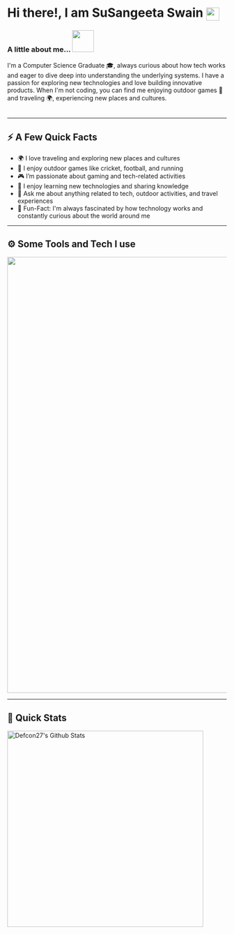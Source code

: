 <h1>Hi there!, I am SuSangeeta Swain <img height="30px" style="vertical-align: middle;" src="https://emojis.slackmojis.com/emojis/images/1531849430/4246/blob-sunglasses.gif?1531849430"></h1>

### A little about me...  <img src="https://media.giphy.com/media/VgCDAzcKvsR6OM0uWg/giphy.gif" width="50">  
I'm a Computer Science Graduate 🎓, always curious about how tech works and eager to dive deep into understanding the underlying systems. I have a passion for exploring new technologies and love building innovative products. When I'm not coding, you can find me enjoying outdoor games 🏃 and traveling 🌍, experiencing new places and cultures. <br/><br/>

---

## ⚡️ A Few Quick Facts

- 🌍 I love traveling and exploring new places and cultures
- 🏃 I enjoy outdoor games like cricket, football, and running
- 🎮 I’m passionate about gaming and tech-related activities
- 📝 I enjoy learning new technologies and sharing knowledge
- 💬 Ask me about anything related to tech, outdoor activities, and travel experiences
- 🎉 Fun-Fact: I'm always fascinated by how technology works and constantly curious about the world around me

---

## ⚙️ Some Tools and Tech I use

<div>
  <img align="left" src="https://skillicons.dev/icons?i=css,js,typescript,react,nextjs,tailwind,materialui,redux,firebase,nodejs,express,mongodb,postman,npm,yarn,bash,git,github,visualstudio" width="1000" />
</div>

<br clear="left" />

---

## 🚀 Quick Stats

<p align="left">
  <img width="450" align="center" src="https://github-readme-stats-defcon27.vercel.app/api?username=susangeeta&show_icons=true&line_height=21&theme=react" alt="Defcon27's Github Stats" />
</p>
